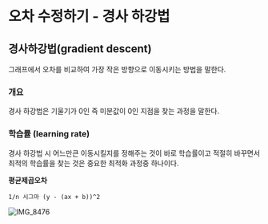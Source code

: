 # 오차 수정하기 - 경사 하강법

## 경사하강법(gradient descent)

그래프에서 오차를 비교하여 가장 작은 방향으로 이동시키는 방법을 말한다.

### 개요

경사 하강법은 기울기가 0인 즉 미분값이 0인 지점을 찾는 과정을 말한다.

### 학습률 (learning rate)

경사 하강법 시 어느만큰 이동시킬지를 정해주는 것이 바로 학습률이고 적절히 바꾸면서 최적의 학습률을 찾는 것은 중요한 최적화 과정중 하나이다.

<strong>평균제곱오차</strong>

```
1/n 시그마 (y - (ax + b))^2
```

![IMG_8476](https://user-images.githubusercontent.com/57530375/142512917-66de2050-c3cb-4aae-b48c-24ed53598247.JPG)
